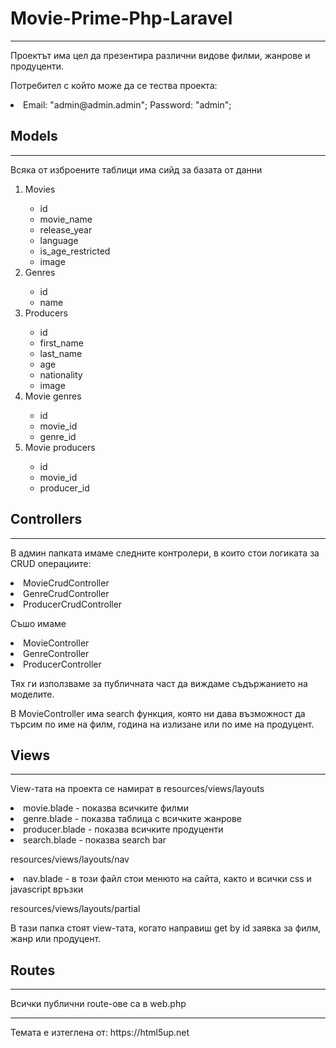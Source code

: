 # Movie-Prime-Php-Laravel
<hr>
<p>Проектът има цел да презентира различни видове филми, жанрове и продуценти.</p>

<p>Потребител с който може да се тества проекта:</p>
<li>Email: "admin@admin.admin"; Password: "admin";</li>
<h2>Models</h2>
<hr>

<p>Всяка от изброените таблици има сийд за базата от данни</p>
<ol>
<li>Movies</li>
<ul>
<li>id</li>
<li>movie_name</li>
<li>release_year</li>
<li>language</li>
<li>is_age_restricted</li>
<li>image</li>
</ul>

<li>Genres</li>
<ul>
<li>id</li>
<li>name</li>
</ul>

<li>Producers</li>
<ul>
<li>id</li>
<li>first_name</li>
<li>last_name</li>
<li>age</li>
<li>nationality</li>
<li>image</li>
</ul>

<li>Movie genres </li>
<ul>
<li>id</li>
<li>movie_id</li>
<li>genre_id</li>
</ul>

<li>Movie producers </li>
<ul>
<li>id</li>
<li>movie_id</li>
<li>producer_id</li>
</ul>
</ol>

<h2>Controllers</h2>
<hr>
<p>В админ папката имаме следните контролери, в които стои логиката за CRUD операциите:</p>
<li>MovieCrudController</li>
<li>GenreCrudController</li>
<li>ProducerCrudController</li>

Съшо имаме 
<li>MovieController</li>
<li>GenreController</li>
<li>ProducerController</li>
<p>Тях ги използваме за публичната част да виждаме съдържанието на моделите.</p>
<p>В MovieController има search функция, която ни дава възможност да търсим по име на филм, година на излизане или по име на продуцент.</p>
<h2>Views</h2>
<hr>
<p>View-тата на проекта се намират в resources/views/layouts</p>

<li>movie.blade - показва всичките филми</li>
<li>genre.blade - показва таблица с всичките жанрове </li>
<li>producer.blade - показва всичките продуценти  </li>
<li>search.blade - показва search bar </li>

<p>resources/views/layouts/nav</p>
<li>nav.blade - в този файл стои менюто на сайта, както и всички css и javascript връзки </li>

<p>resources/views/layouts/partial</p>
<p>В тази папка стоят view-тата, когато направиш get by id заявка за филм, жанр или продуцент.</p>

<h2>Routes</h2>
<hr>
<p>Всички публични route-ове са в web.php</p>

<hr>
Темата е изтеглена от: https://html5up.net


